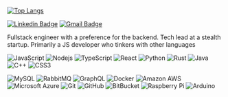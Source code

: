 [![Top Langs](https://github-readme-stats.vercel.app/api/top-langs/?username=ethanshry&layout=compact)](https://github.com/ethanshry/github-readme-stats)

[![Linkedin Badge](https://img.shields.io/badge/-Ethan_Shry-blue?style=flat-square&logo=Linkedin&logoColor=white&link=https://www.linkedin.com/in/ethanshry/)](https://www.linkedin.com/in/ethanshry/) [![Gmail Badge](https://img.shields.io/badge/-ethan.shry@gmail.com-c14438?style=flat-square&logo=Gmail&logoColor=white&link=mailto:ehshry@gmail.com)](mailto:ehshry@gmail.com)

Fullstack engineer with a preference for the backend. Tech lead at a stealth startup. Primarily a JS developer who tinkers with other languages

![JavaScript](https://img.shields.io/badge/-JavaScript-black?style=flat-square&logo=javascript)
![Nodejs](https://img.shields.io/badge/-Nodejs-black?style=flat-square&logo=Node.js)
![TypeScript](https://img.shields.io/badge/-TypeScript-1572B6?style=flat-square&logo=typescript)
![React](https://img.shields.io/badge/-React-black?style=flat-square&logo=react)
![Python](https://img.shields.io/badge/-Python-black?style=flat-square&logo=Python)
![Rust](https://img.shields.io/badge/-Rust-ff6600?style=flat-square&logo=rust)
![Java](https://img.shields.io/badge/-java-E34A86?style=flat-square&logo=java)
![C++](https://img.shields.io/badge/-C++-1572B6?style=flat-square&logo=c)
![CSS3](https://img.shields.io/badge/-CSS3-1572B6?style=flat-square&logo=css3)

![MySQL](https://img.shields.io/badge/-MySQL-black?style=flat-square&logo=mysql)
![RabbitMQ](https://img.shields.io/badge/-RabbitMQ-black?style=flat-square&logo=rabbitmq)
![GraphQL](https://img.shields.io/badge/-GraphQL-E10098?style=flat-square&logo=graphql)
![Docker](https://img.shields.io/badge/-Docker-black?style=flat-square&logo=docker)
![Amazon AWS](https://img.shields.io/badge/Amazon%20AWS-232F3E?style=flat-square&logo=amazon-aws)
![Microsoft Azure](https://img.shields.io/badge/Microsoft%20Azure-232F7E?style=flat-square&logo=microsoft-azure)
![Git](https://img.shields.io/badge/-Git-black?style=flat-square&logo=git)
![GitHub](https://img.shields.io/badge/-GitHub-181717?style=flat-square&logo=github)
![BitBucket](https://img.shields.io/badge/-BitBucket-darkblue?style=flat-square&logo=bitbucket)
![Raspberry Pi](https://img.shields.io/badge/-Raspberry%20Pi-C51A4A?style=flat-square&logo=Raspberry-Pi)
![Arduino](https://img.shields.io/badge/-Arduino-black?style=flat-square&logo=Arduino)

<!--
![Ethan's github stats](https://github-readme-stats.vercel.app/api?username=ethanshry&count_private=true)

![Ethan's StackOverflow](https://github-readme-stackoverflow.vercel.app/?userID=3796088)
-->
